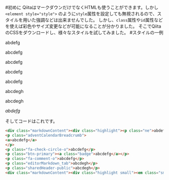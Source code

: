 #初めに
QiitaはマークダウンだけでなくHTMLも使うことができます。しかし
`<element style="style">`
のように`style`属性を設定しても無視されるので、スタイルを用いた強調などは出来ませんでした。
しかし、`class`属性や`id`属性などを使えば彩色やサイズ変更などが可能になることが分かりました。
そこでQiitaのCSSをダウンロードし、様々なスタイルを試してみました。
#スタイルの一例
<div class="markdownContent"><div class="highlight"><p class="ne">abdefg</p></div></div>
<p class="adventCalendarBreadcrumb">
<a>abcdefg</a>
</p>
<p class="fa-check-circle-o">abcdefg</p>
<p class="btn-primary"><a class="badge">abcdefg</a></p>
<p class="fa-comment-o">abcdefg</p>
<p class="editorMarkdown_tab">abcdegh</p>
<p class="sharedHeader-public">abcdegh</p>
<div class="markdownContent"><div class="highlight small"><em class="small ne newUserPageProfile_fullName">abdefg</em></div></div> 

そしてコードはこれです。

```html
<div class="markdownContent"><div class="highlight"><p class="ne">abdefg</p></div></div>
<p class="adventCalendarBreadcrumb">
<a>abcdefg</a>
</p>
<p class="fa-check-circle-o">abcdefg</p>
<p class="btn-primary"><a class="badge">abcdefg</a></p>
<p class="fa-comment-o">abcdefg</p>
<p class="editorMarkdown_tab">abcdegh</p>
<p class="sharedHeader-public">abcdegh</p>
<div class="markdownContent"><div class="highlight small"><em class="small ne newUserPageProfile_fullName">abdefg</em></div></div> 
```

